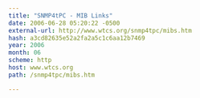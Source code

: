 ```yaml
---
title: "SNMP4tPC - MIB Links"
date: 2006-06-28 05:20:22 -0500
external-url: http://www.wtcs.org/snmp4tpc/mibs.htm
hash: a3cd82635e52a2fa2a5c1c6aa12b7469
year: 2006
month: 06
scheme: http
host: www.wtcs.org
path: /snmp4tpc/mibs.htm

---
```




